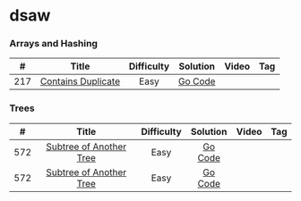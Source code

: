 # dsaw


### Arrays and Hashing
| # | Title | Difficulty | Solution | Video | Tag
| :-: | :-: | :-: | :-:| :-:| :-:| 
| 217 | [Contains Duplicate](https://leetcode.com/problems/contains-duplicate/) | Easy | [Go Code](array_hash/easy/contains_duplicate.md) | | |




### Trees
| # | Title | Difficulty | Solution | Video | Tag
| :-: | :-: | :-: | :-:| :-:| :-:| 
| 572 | [Subtree of Another Tree](https://leetcode.com/problems/subtree-of-another-tree/) | Easy | [Go Code](Trees/BinaryTree/e.isSubtree.go) | | |
| 572 | [Subtree of Another Tree](https://leetcode.com/problems/subtree-of-another-tree/) | Easy | [Go Code](Trees/binary/Easy/isSubtree.md) | | |

